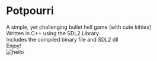 # Potpourri
A simple, yet challenging bullet hell game (with cute kitties)  
Written in C++ using the SDL2 Library  
Includes the compiled binary file and SDL2 dll  
Enjoy!  
![hello](https://user-images.githubusercontent.com/43695467/161595313-eb205b2f-b7d0-4b3e-aa99-002f896c5dbe.png)
